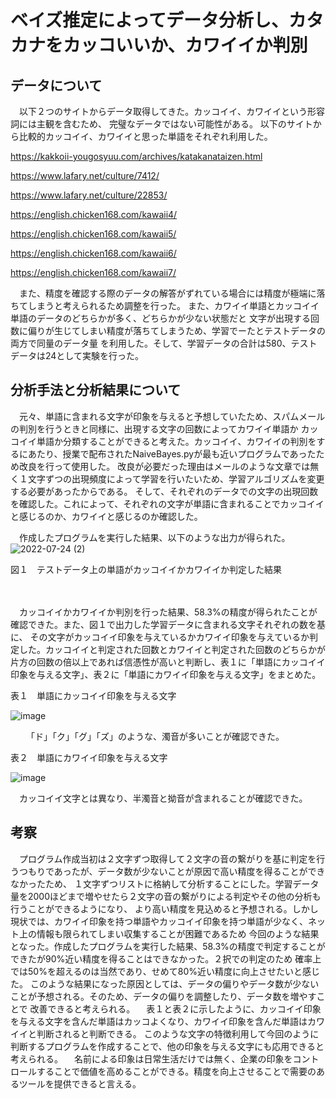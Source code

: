 # ベイズ推定によってデータ分析し、カタカナをカッコいいか、カワイイか判別

## データについて
　以下２つのサイトからデータ取得してきた。カッコイイ、カワイイという形容詞には主観を含むため、
完璧なデータではない可能性がある。
以下のサイトから比較的カッコイイ、カワイイと思った単語をそれぞれ利用した。

https://kakkoii-yougosyuu.com/archives/katakanataizen.html

https://www.lafary.net/culture/7412/

https://www.lafary.net/culture/22853/

https://english.chicken168.com/kawaii4/

https://english.chicken168.com/kawaii5/

https://english.chicken168.com/kawaii6/

https://english.chicken168.com/kawaii7/

　また、精度を確認する際のデータの解答がずれている場合には精度が極端に落ちてしまうと考えられるため調整を行った。
また、カワイイ単語とカッコイイ単語のデータのどちらかが多く、どちらかが少ない状態だと
文字が出現する回数に偏りが生じてしまい精度が落ちてしまうため、学習でーたとテストデータの両方で同量のデータ量
を利用した。そして、学習データの合計は580、テストデータは24として実験を行った。

## 分析手法と分析結果について
　元々、単語に含まれる文字が印象を与えると予想していたため、スパムメールの判別を行うときと同様に、出現する文字の回数によってカワイイ単語か
カッコイイ単語か分類することができると考えた。カッコイイ、カワイイの判別をするにあたり、授業で配布されたNaiveBayes.pyが最も近いプログラムであったため改良を行って使用した。
改良が必要だった理由はメールのような文章では無く１文字ずつの出現頻度によって学習を行いたいため、学習アルゴリズムを変更する必要があったからである。
そして、それぞれのデータでの文字の出現回数を確認した。これによって、それぞれの文字が単語に含まれることでカッコイイと感じるのか、カワイイと感じるのか確認した。


　作成したプログラムを実行した結果、以下のような出力が得られた。
![2022-07-24 (2)](https://user-images.githubusercontent.com/69957617/180643137-cd8f0830-d83c-4ff2-bab3-c2add8f19c93.png)

図１　テストデータ上の単語がカッコイイかカワイイか判定した結果

　

　カッコイイかカワイイか判別を行った結果、58.3%の精度が得られたことが確認できた。また、図１で出力した学習データに含まれる文字それぞれの数を基に、
その文字がカッコイイ印象を与えているかカワイイ印象を与えているか判定した。カッコイイと判定された回数とカワイイと判定された回数のどちらかが
片方の回数の倍以上であれば信憑性が高いと判断し、表１に「単語にカッコイイ印象を与える文字」、表２に「単語にカワイイ印象を与える文字」をまとめた。

表１　単語にカッコイイ印象を与える文字

![image](https://user-images.githubusercontent.com/69957617/180649561-ada7dac0-38d1-472e-b9ff-d6694e3951cb.png)

　
 　「ド」「ク」「グ」「ズ」のような、濁音が多いことが確認できた。 

表２　単語にカワイイ印象を与える文字

![image](https://user-images.githubusercontent.com/69957617/180649589-b13c55ec-3ce3-45ed-be4c-789cac5c57e3.png)

　カッコイイ文字とは異なり、半濁音と拗音が含まれることが確認できた。
 

## 考察
　プログラム作成当初は２文字ずつ取得して２文字の音の繋がりを基に判定を行うつもりであったが、データ数が少ないことが原因で高い精度を得ることができなかったため、
１文字ずつリストに格納して分析することにした。学習データ量を2000ほどまで増やせたら２文字の音の繋がりによる判定やその他の分析も行うことができるようになり、
より高い精度を見込めると予想される。しかし現状では、カワイイ印象を持つ単語やカッコイイ印象を持つ単語が少なく、ネット上の情報も限られてしまい収集することが困難であるため
今回のような結果となった。作成したプログラムを実行した結果、58.3%の精度で判定することができたが90%近い精度を得ることはできなかった。２択での判定のため
確率上では50%を超えるのは当然であり、せめて80%近い精度に向上させたいと感じた。
このような結果になった原因としては、データの偏りやデータ数が少ないことが予想される。そのため、データの偏りを調整したり、データ数を増やすことで
改善できると考えられる。
　表１と表２に示したように、カッコイイ印象を与える文字を含んだ単語はカッコよくなり、カワイイ印象を含んだ単語はカワイイと判断されると判断できる。
このような文字の特徴利用して今回のように判断するプログラムを作成することで、他の印象を与える文字にも応用できると考えられる。
　名前による印象は日常生活だけでは無く、企業の印象をコントロールすることで価値を高めることができる。精度を向上させることで需要のあるツールを提供できると言える。
